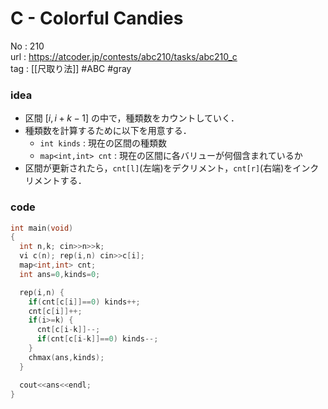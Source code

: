 # C - Colorful Candies

No	: 210  
url	: https://atcoder.jp/contests/abc210/tasks/abc210_c  
tag	: [[尺取り法]]  #ABC #gray

### idea
- 区間 $[i,i+k-1]$ の中で，種類数をカウントしていく．
- 種類数を計算するために以下を用意する．
	- `int kinds` : 現在の区間の種類数
	- `map<int,int> cnt` : 現在の区間に各バリューが何個含まれているか
- 区間が更新されたら，`cnt[l]`(左端)をデクリメント，`cnt[r]`(右端)をインクリメントする．

### code
```cpp
int	main(void)
{
  int n,k; cin>>n>>k;
  vi c(n); rep(i,n) cin>>c[i];
  map<int,int> cnt;
  int ans=0,kinds=0;

  rep(i,n) {
    if(cnt[c[i]]==0) kinds++;
    cnt[c[i]]++;
    if(i>=k) {
      cnt[c[i-k]]--;
      if(cnt[c[i-k]]==0) kinds--;
    }
    chmax(ans,kinds);
  }

  cout<<ans<<endl;
}
```